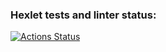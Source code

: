 ### Hexlet tests and linter status:
[![Actions Status](https://github.com/QED-tech/qa-engineer-project-84/actions/workflows/hexlet-check.yml/badge.svg)](https://github.com/QED-tech/qa-engineer-project-84/actions)